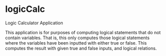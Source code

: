 # logicCalc
Logic Calculator Application

This application is for purposes of computing logical statements that do not contain variables. That is, this only computes those logical statements where the variables have been inputted with either true or false. This computes the result with given true and false inputs, and logical relations.
